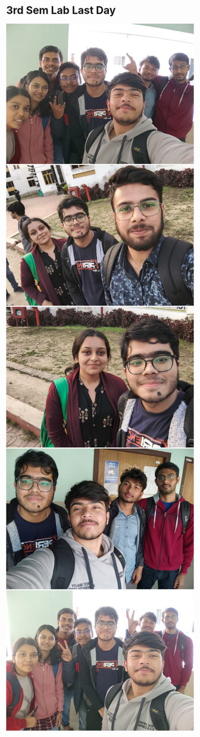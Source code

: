 # 3rd Sem Lab Last Day

 <img src="./assets/3rdsemlastlab (3).jpg" alt="3rdsemlastlab Img"/><br>
 <img src="./assets/3rdsemlastlab (1).jpg" alt="3rdsemlastlab Img"/><br>
 <img src="./assets/3rdsemlastlab (2).jpg" alt="3rdsemlastlab Img"/><br>
 <img src="./assets/3rdsemlastlab (5).jpg" alt="3rdsemlastlab Img"/><br>
 <img src="./assets/3rdsemlastlab (7).jpg" alt="3rdsemlastlab Img"/><br>